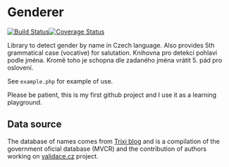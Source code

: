﻿Genderer
========

[![Build Status](https://travis-ci.org/haltuf/genderer.svg?branch=master)](https://travis-ci.org/haltuf/genderer)[![Coverage Status](https://coveralls.io/repos/haltuf/genderer/badge.svg)](https://coveralls.io/r/haltuf/genderer)

Library to detect gender by name in Czech language. Also provides 5th grammatical case (vocative) for salutation.
Knihovna pro detekci pohlaví podle jména. Kromě toho je schopna dle zadaného jména vrátit 5. pád pro oslovení.

See `example.php` for example of use.

Please be patient, this is my first github project and I use it as a learning playground.

Data source
-----------
The database of names comes from [Trixi blog](http://blog.trixi.cz/2012/08/5-pady-vsech-jmen-osob-v-cr-volne-ke-stazeni/) and is a compilation of the government oficial database (MVCR) and the contribution of authors working on [validace.cz](http://www.validace.cz) project.